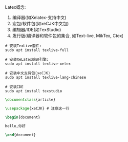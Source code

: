 Latex概念:
1. 编译器(如Xelatex-支持中文)
2. 宏包/软件包(如xeCJK中文包)
3. 编辑器/IDE(如TexStudio)
4. 发行版(编译器和软件包的集合, 如Text-live, MikTex, Ctex)

```shell
# 安装TexLive套件:
sudo apt install texlive-full

# 安装XeLatex编译引擎:
sudo apt install texlive-xetex

# 安装中文支持包(xeCJK)
sudo apt install texlive-lang-chinese

# 安装IDE
sudo apt install texstudio
```

```tex
\documentclass{article}

\usepackage{xeCJK} # 注意这一行

\begin{document}

hello,你好

\end{document}
```

